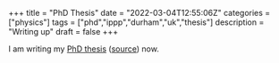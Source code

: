 +++
title = "PhD Thesis"
date = "2022-03-04T12:55:06Z"
categories = ["physics"]
tags = ["phd","ippp","durham","uk","thesis"]
description = "Writing up"
draft = false
+++

I am writing my [PhD thesis](https://eidoom.gitlab.io/thesis/thesis.pdf) ([source](https://gitlab.com/eidoom/thesis)) now.
